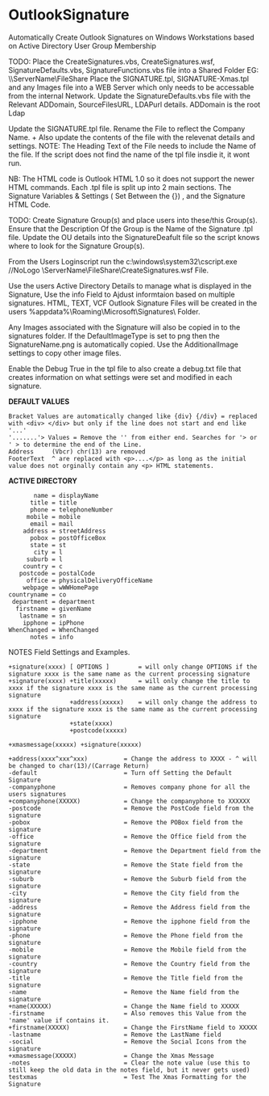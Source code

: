 # OutlookSignature
Automatically Create Outlook Signatures on Windows Workstations based on Active Directory User Group Membership

TODO:
Place the CreateSignatures.vbs, CreateSignatures.wsf, SignatureDefaults.vbs, SignatureFunctions.vbs file into a Shared Folder EG: \\\ServerName\FileShare
Place the SIGNATURE.tpl, SIGNATURE-Xmas.tpl and any Images file into a WEB Server which only needs to be accessable from the internal Network.
Update the SignatureDefaults.vbs file with the Relevant ADDomain, SourceFilesURL, LDAPurl details.
	ADDomain is the root Ldap 

Update the SIGNATURE.tpl file. Rename the File to reflect the Company Name. + Also update the contents of the file with the relevenat details and settings.
NOTE: The Heading Text of the File needs to include the Name of the file. If the script does not find the name of the tpl file insdie it, it wont run.

NB: The HTML code is Outlook HTML 1.0 so it does not support the newer HTML commands.
Each .tpl file is split up into 2 main sections. The Signature Variables & Settings ( Set Between the {<!-- -->}) , and the Signature HTML Code.

TODO:
Create Signature Group(s) and place users into these/this Group(s). Ensure that the Description Of the Group is the Name of the Signature .tpl file.
Update the OU details into the SignatureDeafult file so the script knows where to look for the Signature Group(s).

From the Users Loginscript run the c:\windows\system32\cscript.exe //NoLogo \\ServerName\FileShare\CreateSignatures.wsf File.

Use the users Active Directory Details to manage what is displayed in the Signature, Use the info Field to Ajdust informtaion based on multiple signatures.
HTML, TEXT, VCF Outlook Signature Files will be created in the users \%appdata%\Roaming\Microsoft\Signatures\ Folder.

Any Images associated with the Signature will also be copied in to the signatures folder. If the DefaultImageType is set to png then the SignatureName.png is automatically copied. Use the AdditionalImage settings to copy other image files.

Enable the Debug True in the tpl file to also create a debug.txt file that creates information on what settings were set and modified in each signature.

**DEFAULT VALUES**

	Bracket Values are automatically changed like {div} {/div} = replaced with <div> </div> but only if the line does not start and end like '...'
	'.......'> Values = Remove the '' from either end. Searches for '> or ' > to determine the end of the Line.
	Address		(Vbcr) chr(13) are removed 
	FooterText	^ are replaced with <p>....</p> as long as the initial value does not orginally contain any <p> HTML statements.

**ACTIVE DIRECTORY**

	       name = displayName
	      title = title
	      phone = telephoneNumber
	     mobile = mobile
	      email = mail
	    address = streetAddress
	      pobox = postOfficeBox
	      state = st
	       city = l
   	     suburb = l
	    country = c
	   postcode = postalCode
	     office = physicalDeliveryOfficeName
	    webpage = wWWHomePage
	countryname = co
	 department = department
      firstname = givenName
	   lastname = sn
	    ipphone = ipPhone
	WhenChanged = WhenChanged
	      notes = info
	
NOTES Field Settings and Examples.

	+signature(xxxx) [ OPTIONS ] 		= will only change OPTIONS if the signature xxxx is the same name as the current processing signature
	+signature(xxxx) +title(xxxxx)  	= will only change the title to xxxx if the signature xxxx is the same name as the current processing signature
					 +address(xxxxx) 	= will only change the address to xxxx if the signature xxxx is the same name as the current processing 								signature
					 +state(xxxx)		
					 +postcode(xxxxx)

	+xmasmessage(xxxxx) +signature(xxxxx) 
	
	+address(xxxx^xxx^xxx) 			= Change the address to XXXX - ^ will be changed to char(13)/(Carrage Return)
	-default						= Turn off Setting the Default Signature 
	-companyphone					= Removes company phone for all the users signatures
	+companyphone(XXXXX)			= Change the companyphone to XXXXXX
	-postcode						= Remove the PostCode field from the signature
	-pobox							= Remove the POBox field from the signature
	-office							= Remove the Office field from the signature
	-department						= Remove the Department field from the signature
	-state							= Remove the State field from the signature
	-suburb							= Remove the Suburb field from the signature
	-city 							= Remove the City field from the signature
	-address						= Remove the Address field from the signature
	-ipphone						= Remove the ipphone field from the signature
	-phone							= Remove the Phone field from the signature
	-mobile							= Remove the Mobile field from the signature
	-country						= Remove the Country field from the signature
	-title							= Remove the Title field from the signature
	-name							= Remove the Name field from the signature
	+name(XXXXX)					= Change the Name field to XXXXX
	-firstname						= Also removes this Value from the 'name' value if contains it.
	+firstname(XXXXX)				= Change the FirstName field to XXXXX
	-lastname						= Remove the LastName field 
	-social							= Remove the Social Icons from the signature
	+xmasmessage(XXXXX)				= Change the Xmas Message 
	-notes							= Clear the note value (use this to still keep the old data in the notes field, but it never gets used)
	testxmas						= Test The Xmas Formatting for the Signature
  
